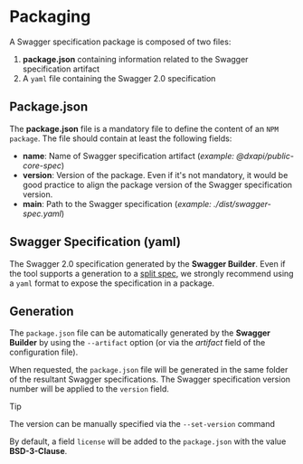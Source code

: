 # Packaging

A Swagger specification package is composed of two files:

1. **package.json** containing information related to the Swagger specification artifact
2. A `yaml` file containing the Swagger 2.0 specification

## Package.json

The **package.json** file is a mandatory file to define the content of an `NPM package`.
The file should contain at least the following fields:

- **name**: Name of Swagger specification artifact (*example: @dxapi/public-core-spec*)
- **version**: Version of the package. Even if it's not mandatory, it would be good practice to align the package version of the Swagger specification version.
- **main**: Path to the Swagger specification (*example: ./dist/swagger-spec.yaml*)

## Swagger Specification (yaml)

The Swagger 2.0 specification generated by the **Swagger Builder**.
Even if the tool supports a generation to a [split spec](./split-swagger-spec.md), we strongly recommend using a `yaml` format to expose the specification in a package.

## Generation

The `package.json` file can be automatically generated by the **Swagger Builder** by using the `--artifact` option (or via the *artifact* field of the configuration file).

When requested, the `package.json` file will be generated in the same folder of the resultant Swagger specifications. The Swagger specification version number will be applied to the `version` field.
> [!TIP]
> The version can be manually specified via the `--set-version` command

By default, a field `license` will be added to the `package.json` with the value **BSD-3-Clause**.
